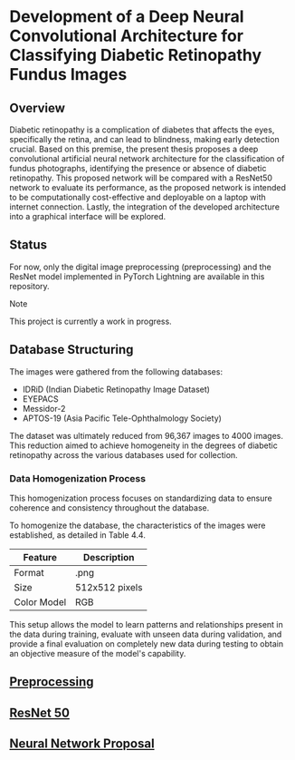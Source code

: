# Development of a Deep Neural Convolutional Architecture for Classifying Diabetic Retinopathy Fundus Images

## Overview
Diabetic retinopathy is a complication of diabetes that affects the eyes, specifically the retina, and can lead to blindness, making early detection crucial. Based on this premise, the present thesis proposes a deep convolutional artificial neural network architecture for the classification of fundus photographs, identifying the presence or absence of diabetic retinopathy. This proposed network will be compared with a ResNet50 network to evaluate its performance, as the proposed network is intended to be computationally cost-effective and deployable on a laptop with internet connection.
Lastly, the integration of the developed architecture into a graphical interface will be explored.

## Status
For now, only the digital image preprocessing (preprocessing) and the ResNet model implemented in PyTorch Lightning are available in this repository.

> [!Note]
> This project is currently a work in progress.

## Database Structuring
The images were gathered from the following databases:

- IDRiD (Indian Diabetic Retinopathy Image Dataset)
- EYEPACS 
- Messidor-2 
- APTOS-19 (Asia Pacific Tele-Ophthalmology Society) 

The dataset was ultimately reduced from 96,367 images to 4000 images. This reduction aimed to achieve homogeneity in the degrees of diabetic retinopathy across the various databases used for collection.

### Data Homogenization Process
This homogenization process focuses on standardizing data to ensure coherence and consistency throughout the database.

To homogenize the database, the characteristics of the images were established, as detailed in Table 4.4.

| Feature         | Description                                             |
|-----------------|---------------------------------------------------------|
| Format          | .png                                                    |
| Size            | 512x512 pixels                                         |
| Color Model     | RGB                                                     |

This setup allows the model to learn patterns and relationships present in the data during training, evaluate with unseen data during validation, and provide a final evaluation on completely new data during testing to obtain an objective measure of the model's capability.

## [Preprocessing](Preprocessing/README.md)
## [ResNet 50](ResNet50/README.md)
## [Neural Network Proposal](NN-Proposal/README.md)

